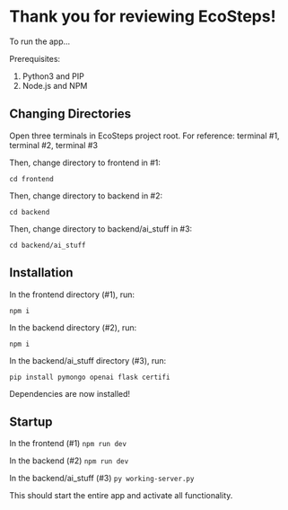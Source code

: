 # Thank you for reviewing EcoSteps! 

To run the app...

Prerequisites: 
1. Python3 and PIP
2. Node.js and NPM

## Changing Directories
Open three terminals in EcoSteps project root. For reference: terminal #1, terminal #2, terminal #3

Then, change directory to frontend in #1:

```cd frontend```

Then, change directory to backend in #2: 

```cd backend```

Then, change directory to backend/ai_stuff in #3:

```cd backend/ai_stuff```

## Installation

In the frontend directory (#1), run:

```npm i```

In the backend directory (#2), run:

```npm i```

In the backend/ai_stuff directory (#3), run:

```pip install pymongo openai flask certifi```



Dependencies are now installed!


## Startup

In the frontend (#1)
```npm run dev```

In the backend (#2)
```npm run dev```

In the backend/ai_stuff (#3)
```py working-server.py```

This should start the entire app and activate all functionality.
